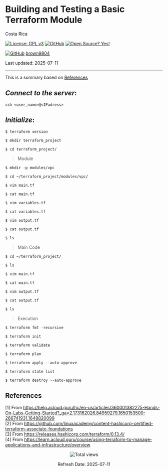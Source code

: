 # Building and Testing a Basic Terraform Module

Costa Rica

[![License: GPL v3](https://img.shields.io/badge/License-GPLv3-blue.svg)](https://www.gnu.org/licenses/gpl-3.0)
[![GitHub](https://badgen.net/badge/icon/github?icon=github&label)](https://github.com) [![Open Source? Yes!](https://badgen.net/badge/Open%20Source%20%3F/Yes%21/blue?icon=github)](https://github.com/Naereen/badges/)

[![GitHub](https://img.shields.io/badge/--181717?logo=github&logoColor=ffffff)](https://github.com/)
[brown9804](https://github.com/brown9804)

Last updated: 2025-07-11

----------

This is a summary based on [References](#references)

## _Connect to the server_:

`ssh <user_name>@<IPadress>`

## _Initialize_:

`$ terraform version`

`$ mkdir terraform_project`

`$ cd terraform_project/`

> Module

`$ mkdir -p modules/vpc`

`$ cd ~/terraform_project/modules/vpc/`

`$ vim main.tf`

`$ cat main.tf`

`$ vim variables.tf`

`$ cat variables.tf`

`$ vim output.tf`

`$ cat output.tf`

`$ ls`

> Main Code

`$ cd ~/terraform_project/`

`$ ls`

`$ vim main.tf`

`$ cat main.tf`

`$ vim output.tf`

`$ cat output.tf`

`$ ls`

> Execution

`$ terraform fmt -recursive`

`$ terraform init`

`$ terraform validate`

`$ terraform plan`

`$ terraform apply --auto-approve`

`$ terraform state list`

`$ terraform destroy --auto-approve`

## References

[1] From https://help.acloud.guru/hc/en-us/articles/360001382275-Hands-On-Labs-Getting-Started?_ga=2.173162026.84959279.1650153500-266741931.1648820099 <br/>
[2] From https://github.com/linuxacademy/content-hashicorp-certified-terraform-associate-foundations <br/>
[3] From https://releases.hashicorp.com/terraform/0.13.4/ <br/>
[4] From https://learn.acloud.guru/course/using-terraform-to-manage-applications-and-infrastructure/overview

<!-- START BADGE -->
<div align="center">
  <img src="https://img.shields.io/badge/Total%20views-456-limegreen" alt="Total views">
  <p>Refresh Date: 2025-07-11</p>
</div>
<!-- END BADGE -->
